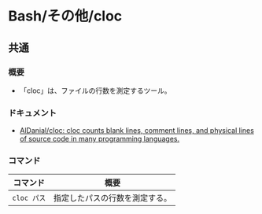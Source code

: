 # Bash/その他/cloc

## 共通

### 概要

- 「cloc」は、ファイルの行数を測定するツール。

### ドキュメント

- [AlDanial/cloc: cloc counts blank lines, comment lines, and physical lines of source code in many programming languages.](https://github.com/AlDanial/cloc)

### コマンド

| コマンド    | 概要                           |
| ----------- | ------------------------------ |
| `cloc パス` | 指定したパスの行数を測定する。 |
